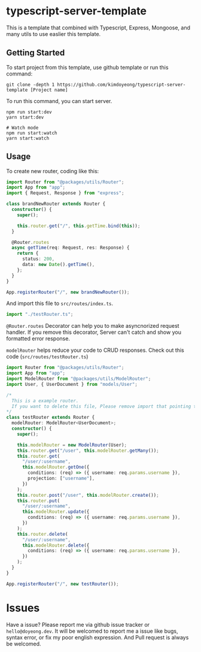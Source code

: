 # typescript-server-template

This is a template that combined with Typescript, Express, Mongoose, and many utils to use easlier this template.

## Getting Started

To start project from this template, use github template or run this command:

```
git clone -depth 1 https://github.com/kimdoyeong/typescript-server-template [Project name]
```

To run this command, you can start server.

```
npm run start:dev
yarn start:dev

# Watch mode
npm run start:watch
yarn start:watch
```

## Usage

To create new router, coding like this:

```typescript
import Router from "@packages/utils/Router";
import App from "app";
import { Request, Response } from "express";

class brandNewRouter extends Router {
  constructor() {
    super();

    this.router.get("/", this.getTime.bind(this));
  }

  @Router.routes
  async getTime(req: Request, res: Response) {
    return {
      status: 200,
      data: new Date().getTime(),
    };
  }
}

App.registerRouter("/", new brandNewRouter());
```

And import this file to `src/routes/index.ts`.

```typescript
import "./testRouter.ts";
```

`@Router.routes` Decorator can help you to make asyncnorized request handler. If you remove this decorator, Server can't catch and show you formatted error response.

`modelRouter` helps reduce your code to CRUD responses. Check out this code (`src/routes/testRouter.ts`)

```typescript
import Router from "@packages/utils/Router";
import App from "app";
import ModelRouter from "@packages/utils/ModelRouter";
import User, { UserDocument } from "models/User";

/*
  This is a example router.
  If you want to delete this file, Please remove import that pointing this file in 'routes/index.ts'.
*/
class testRouter extends Router {
  modelRouter: ModelRouter<UserDocument>;
  constructor() {
    super();

    this.modelRouter = new ModelRouter(User);
    this.router.get("/user", this.modelRouter.getMany());
    this.router.get(
      "/user/:username",
      this.modelRouter.getOne({
        conditions: (req) => ({ username: req.params.username }),
        projection: ["username"],
      })
    );
    this.router.post("/user", this.modelRouter.create());
    this.router.put(
      "/user/:username",
      this.modelRouter.update({
        conditions: (req) => ({ username: req.params.username }),
      })
    );
    this.router.delete(
      "/user/:username",
      this.modelRouter.delete({
        conditions: (req) => ({ username: req.params.username }),
      })
    );
  }
}

App.registerRouter("/", new testRouter());
```

# Issues

Have a issue? Please report me via github issue tracker or `hello@doyeong.dev`. It will be welcomed to report me a issue like bugs, syntax error, or fix my poor english expression. And Pull request is always be welcomed.
